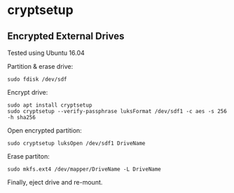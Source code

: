 # cryptsetup

## Encrypted External Drives

Tested using Ubuntu 16.04

Partition & erase drive:

```
sudo fdisk /dev/sdf

```

Encrypt drive:

```
sudo apt install cryptsetup
sudo cryptsetup --verify-passphrase luksFormat /dev/sdf1 -c aes -s 256 -h sha256
```

Open encrypted partition:

```
sudo cryptsetup luksOpen /dev/sdf1 DriveName
```

Erase partiton:

```
sudo mkfs.ext4 /dev/mapper/DriveName -L DriveName
```

Finally, eject drive and re-mount.
